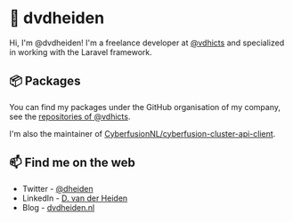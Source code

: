 # 👋 dvdheiden

Hi, I'm @dvdheiden! I'm a freelance developer at [@vdhicts](https://github.com/vdhicts) and specialized in working with the Laravel framework.

## 📦 Packages

You can find my packages under the GitHub organisation of my company, see the [repositories of @vdhicts](https://github.com/orgs/vdhicts/repositories). 

I'm also the maintainer of [CyberfusionNL/cyberfusion-cluster-api-client](https://github.com/CyberfusionNL/cyberfusion-cluster-api-client).

## 📫 Find me on the web

- Twitter - [@dheiden](https://twitter.com/dheiden)
- LinkedIn - [D. van der Heiden](https://www.linkedin.com/in/dvdheiden)
- Blog - [dvdheiden.nl](https://www.dvdheiden.nl)
